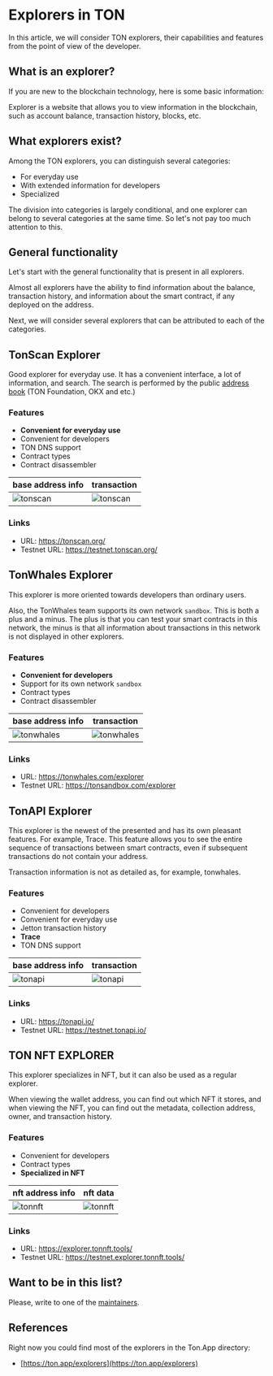 # Explorers in TON

In this article, we will consider TON explorers, their capabilities and features from the point of view of the developer.

## What is an explorer?

If you are new to the blockchain technology, here is some basic information:

Explorer is a website that allows you to view information in the blockchain, such as account balance, transaction history, blocks, etc.

## What explorers exist?

Among the TON explorers, you can distinguish several categories:

- For everyday use
- With extended information for developers
- Specialized

The division into categories is largely conditional, and one explorer can belong to several categories at the same time. So let's not pay too much attention to this.

## General functionality

Let's start with the general functionality that is present in all explorers.

Almost all explorers have the ability to find information about the balance, transaction history, and information about the smart contract, if any deployed on the address.

Next, we will consider several explorers that can be attributed to each of the categories.

## TonScan Explorer

Good explorer for everyday use. It has a convenient interface, a lot of information, and search. The search is performed by the public [address book](https://github.com/catchain/tonscan/blob/master/src/addrbook.json) (TON Foundation, OKX and etc.)

### Features

- **Convenient for everyday use**
- Convenient for developers
- TON DNS support
- Сontract types
- Contract disassembler

| base address info                  | transaction                       |
| ---------------------------------- | --------------------------------- |
| ![tonscan](./eit-tonscan-info.png) | ![tonscan](./eit-tonscan-txn.png) |

### Links

- URL: https://tonscan.org/
- Testnet URL: https://testnet.tonscan.org/

## TonWhales Explorer

This explorer is more oriented towards developers than ordinary users.

Also, the TonWhales team supports its own network `sandbox`. This is both a plus and a minus. The plus is that you can test your smart contracts in this network, the minus is that all information about transactions in this network is not displayed in other explorers.

### Features

- **Convenient for developers**
- Support for its own network `sandbox`
- Сontract types
- Contract disassembler

| base address info                      | transaction                           |
| -------------------------------------- | ------------------------------------- |
| ![tonwhales](./eit-tonwhales-info.png) | ![tonwhales](./eit-tonwhales-txn.png) |

### Links

- URL: https://tonwhales.com/explorer
- Testnet URL: https://tonsandbox.com/explorer

## TonAPI Explorer

This explorer is the newest of the presented and has its own pleasant features.
For example, Trace. This feature allows you to see the entire sequence of transactions between smart contracts, even if subsequent transactions do not contain your address.

Transaction information is not as detailed as, for example, tonwhales.

### Features

- Convenient for developers
- Convenient for everyday use
- Jetton transaction history
- **Trace**
- TON DNS support

| base address info                | transaction                     |
| -------------------------------- | ------------------------------- |
| ![tonapi](./eit-tonapi-info.png) | ![tonapi](./eit-tonapi-txn.png) |

### Links

- URL: https://tonapi.io/
- Testnet URL: https://testnet.tonapi.io/

## TON NFT EXPLORER

This explorer specializes in NFT, but it can also be used as a regular explorer.

When viewing the wallet address, you can find out which NFT it stores, and when viewing the NFT, you can find out the metadata, collection address, owner, and transaction history.

### Features

- Convenient for developers
- Сontract types
- **Specialized in NFT**

| nft address info                         | nft data                                    |
| ---------------------------------------- | ------------------------------------------- |
| ![tonnft](./eit-tonnftexplorer-info.png) | ![tonnft](./eit-tonnftexplorer-nftdata.png) |

### Links

- URL: https://explorer.tonnft.tools/
- Testnet URL: https://testnet.explorer.tonnft.tools/

## Want to be in this list?

Please, write to one of the [maintainers](/contribute/maintainers).

## References

Right now you could find most of the explorers in the Ton.App directory:

- [https://ton.app/explorers](https://ton.app/explorers)
